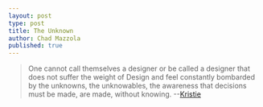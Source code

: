 ```yaml
---
layout: post
type: post
title: The Unknown
author: Chad Mazzola
published: true
---
```


> One cannot call themselves a designer or be called a designer that does not suffer the weight of Design and feel constantly bombarded by the unknowns, the unknowables, the awareness that decisions must be made, are made, without knowing.
--[Kristie](http://inventinginventions.com/)